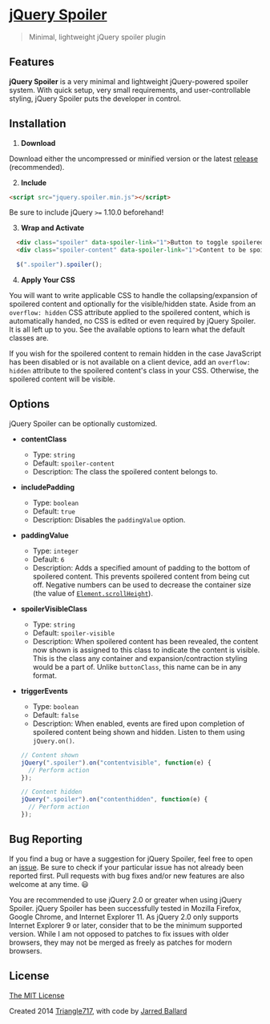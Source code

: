 # [jQuery Spoiler](http://le717.github.io/jquery-spoiler/) #
> Minimal, lightweight jQuery spoiler plugin

## Features ##
**jQuery Spoiler** is a very minimal and lightweight jQuery-powered spoiler system. With quick setup, very small requirements, and user-controllable styling, jQuery Spoiler puts the developer in control.

## Installation ##
1. **Download**

  Download either the uncompressed or minified version or the latest [release](https://github.com/le717/jquery-spoiler/releases) (recommended).

2. **Include**
  ```html
  <script src="jquery.spoiler.min.js"></script>
  ```
  Be sure to include jQuery `>=` 1.10.0 beforehand!

3. **Wrap and Activate**
  ```html
    <div class="spoiler" data-spoiler-link="1">Button to toggle spoilered content display</div>
    <div class="spoiler-content" data-spoiler-link="1">Content to be spoilered</div>
  ```
  ```js
    $(".spoiler").spoiler();
  ```

4. **Apply Your CSS**

  You will want to write applicable CSS to handle the collapsing/expansion of spoilered content and optionally for the visible/hidden state. Aside from an `overflow: hidden` CSS attribute applied to the spoilered content, which is automatically handed, no CSS is edited or even required by jQuery Spoiler. It is all left up to you. See the available options to learn what the default classes are.

  If you wish for the spoilered content to remain hidden in the case JavaScript has been disabled or is not available on a client device, add an `overflow: hidden` attribute to the spoilered content's class in your CSS. Otherwise, the spoilered content will be visible.

## Options ##
jQuery Spoiler can be optionally customized.

* **contentClass**
  * Type: `string`
  * Default: `spoiler-content`
  * Description: The class the spoilered content belongs to.

* **includePadding**
  * Type: `boolean`
  * Default: `true`
  * Description: Disables the `paddingValue` option.

* **paddingValue**
  * Type: `integer`
  * Default: `6`
  * Description: Adds a specified amount of padding to the bottom of spoilered content. This prevents spoilered content from being cut off. Negative numbers can be used to decrease the container size (the value of [`Element.scrollHeight`](https://developer.mozilla.org/en-US/docs/Web/API/Element.scrollHeight)).

* **spoilerVisibleClass**
  * Type: `string`
  * Default: `spoiler-visible`
  * Description: When spoilered content has been revealed, the content now shown is assigned to this class to indicate the content is visible. This is the class any container and expansion/contraction styling would be a part of. Unlike `buttonClass`, this name can be in any format.

* **triggerEvents**
  * Type: `boolean`
  * Default: `false`
  * Description: When enabled, events are fired upon completion of spoilered content being shown and hidden. Listen to them using `jQuery.on()`.
  ```js
  // Content shown
  jQuery(".spoiler").on("contentvisible", function(e) {
    // Perform action
  });

  // Content hidden
  jQuery(".spoiler").on("contenthidden", function(e) {
    // Perform action
  });
  ```

## Bug Reporting ##
If you find a bug or have a suggestion for jQuery Spoiler, feel free to open an [issue](https://github.com/le717/jquery-spoiler/issues). Be sure to check if your particular issue has not already been reported first. Pull requests with bug fixes and/or new features are also welcome at any time. :smiley:

You are recommended to use jQuery 2.0 or greater when using jQuery Spoiler. jQuery Spoiler has been successfully tested in Mozilla Firefox, Google Chrome, and Internet Explorer 11. As jQuery 2.0 only supports Internet Explorer 9 or later, consider that to be the minimum supported version. While I am not opposed to patches to fix issues with older browsers, they may not be merged as freely as patches for modern browsers.

## License ##
[The MIT License](LICENSE)

Created 2014 [Triangle717](http://le717.github.io/), with code by [Jarred Ballard](http://jarred.io)
